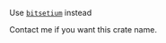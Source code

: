 Use [`bitsetium`](https://github.com/zakarumych/bitsetium) instead

Contact me if you want this crate name.
